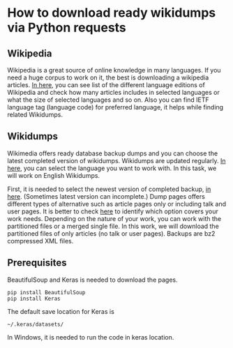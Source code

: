 # How to download ready wikidumps via Python requests
## Wikipedia
Wikipedia is a great source of online knowledge in many languages. If you need a huge corpus to work on it, the best is downloading a wikipedia articles. [In here](https://en.wikipedia.org/wiki/List_of_Wikipedias), you can see list of the different language editions of Wikipedia and check how many articles includes in selected languages or what the size of selected languages and so on. Also you can find IETF language tag (language code) for preferred language, it helps while finding related Wikidumps. 

## Wikidumps
Wikimedia offers ready database backup dumps and you can choose the latest completed version of wikidumps. Wikidumps are updated regularly. [In here](https://dumps.wikimedia.org/backup-index.html), you can select the language you want to work with. In this task, we will work on English Wikidumps.

First, it is needed to select the newest version of completed backup, [in here](https://dumps.wikimedia.org/enwiki/). (Sometimes latest version can incomplete.) Dump pages offers different types of alternative such as article pages only or including talk and  user pages. It is better to check [here](https://en.wikipedia.org/wiki/Wikipedia:Database_download#English-language_Wikipedia) to identify which option covers your work needs. Depending on the nature of your work, you can work with the partitioned files or a merged single file. In this work, we will download the partitioned files of only articles (no talk or user pages). Backups are bz2 compressed XML files.

## Prerequisites
BeautifulSoup and Keras is needed to download the pages.

```
pip install BeautifulSoup
pip install Keras
```
The default save location for Keras is
```
~/.keras/datasets/
``` 
In Windows, it is needed to run the code in keras location.
